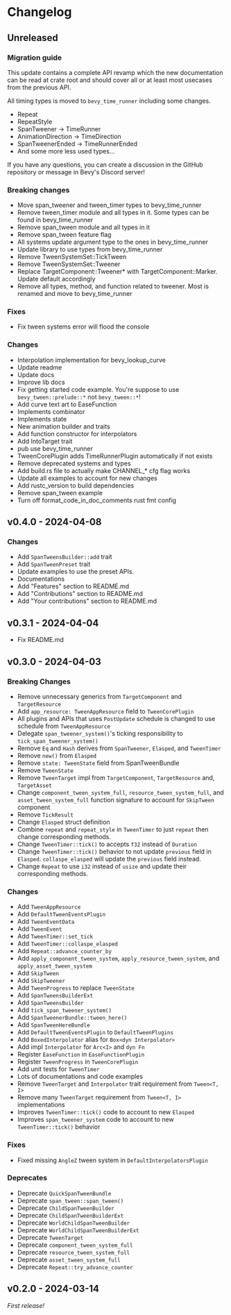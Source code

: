 # Changelog

## Unreleased

### Migration guide
This update contains a complete API revamp which the new 
documentation can be read at crate root and should cover all or at least most usecases from the previous API.

All timing types is moved to `bevy_time_runner` including some changes. 
- Repeat
- RepeatStyle
- SpanTweener -> TimeRunner
- AnimationDirection -> TimeDirection
- SpanTweenerEnded -> TimeRunnerEnded
- And some more less used types...

If you have any questions, you can create a discussion in the GitHub repository or message in Bevy's Discord server!

### Breaking changes
- Move span_tweener and tween_timer types to bevy_time_runner
- Remove tween_timer module and all types in it. Some types can be found in bevy_time_runner
- Remove span_tween module and all types in it
- Remove span_tween feature flag
- All systems update argument type to the ones in bevy_time_runner
- Update library to use types from bevy_time_runner
- Remove TweenSystemSet::TickTween 
- Remove TweenSystemSet::Tweener
- Replace TargetComponent::Tweener* with TargetComponent::Marker. Update default accordingly
- Remove all types, method, and function related to tweener. Most is renamed and move to bevy_time_runner

### Fixes
- Fix tween systems error will flood the console

### Changes
- Interpolation implementation for bevy_lookup_curve
- Update readme
- Update docs
- Improve lib docs
- Fix getting started code example. You're suppose to use `bevy_tween::prelude::*` not `bevy_tween::*`!
- Add curve text art to EaseFunction
- Implements combinator
- Implements state
- New animation builder and traits
- Add function constructor for interpolators
- Add IntoTarget trait
- pub use bevy_time_runner
- TweenCorePlugin adds TimeRunnerPlugin automatically if not exists
- Remove deprecated systems and types
- Add build.rs file to actually make CHANNEL_*  cfg flag works
- Update all examples to account for new changes
- Add rustc_version to build dependencies
- Remove span_tween example
- Turn off format_code_in_doc_comments rust fmt config

## v0.4.0 - 2024-04-08

### Changes
- Add `SpanTweensBuilder::add` trait
- Add `SpanTweenPreset` trait
- Update examples to use the preset APIs.
- Documentations
- Add "Features" section to README.md
- Add "Contributions" section to README.md
- Add "Your contributions" section to README.md

## v0.3.1 - 2024-04-04
- Fix README.md

## v0.3.0 - 2024-04-03

### Breaking Changes
- Remove unnecessary generics from `TargetComponent` and `TargetResource`
- Add `app_resource: TweenAppResource` field to `TweenCorePlugin`
- All plugins and APIs that uses `PostUpdate` schedule is changed to use schedule from
  `TweenAppResource`
- Delegate `span_tweener_system()`'s ticking responsibility to `tick_span_tweener_system()`
- Remove `Eq` and `Hash` derives from `SpanTweener`, `Elasped`, and `TweenTimer`
- Remove `new()` from `Elasped`
- Remove `state: TweenState` field from SpanTweenBundle 
- Remove `TweenState`
- Remove `TweenTarget` impl from `TargetComponent`, `TargetResource` and, `TargetAsset`
- Change `component_tween_system_full`, `resource_tween_system_full`, and `asset_tween_system_full`
  function signature to account for `SkipTween` component
- Remove `TickResult`
- Change `Elasped` struct definition
- Combine `repeat` and `repeat_style` in `TweenTimer` to just `repeat` then
  change corresponding methods.
- Change `TweenTimer::tick()` to accepts `f32` instead of `Duration`
- Change `TweenTimer::tick()` behavior to not update `previous` field in `Elasped`.
  `collaspe_elasped` will update the `previous` field instead.
- Change `Repeat` to use `i32` instead of `usize` and update their corresponding methods.

### Changes
- Add `TweenAppResource`
- Add `DefaultTweenEventsPlugin`
- Add `TweenEventData`
- Add `TweenEvent`
- Add `TweenTimer::set_tick`
- Add `TweenTimer::collaspe_elasped`
- Add `Repeat::advance_counter_by`
- Add `apply_component_tween_system`, `apply_resource_tween_system`,
  and `apply_asset_tween_system`
- Add `SkipTween`
- Add `SkipTweener`
- Add `TweenProgress` to replace `TweenState`
- Add `SpanTweensBuilderExt`
- Add `SpanTweensBuilder`
- Add `tick_span_tweener_system()`
- Add `SpanTweenerBundle::tween_here()`
- Add `SpanTweenHereBundle`
- Add `DefaultTweenEventsPlugin` to `DefaultTweenPlugins`
- Add `BoxedInterpolator` alias for `Box<dyn Interpolator>`
- Add impl `Interpolator` for `Arc<I>` and `dyn Fn`
- Register `EaseFunction` in `EaseFunctionPlugin`
- Register `TweenProgress` in `TweenCorePlugin`
- Add unit tests for `TweenTimer`
- Lots of documentations and code examples
- Remove `TweenTarget` and `Interpolator` trait requirement from `Tween<T, I>`
- Remove many `TweenTarget` requirement from `Tween<T, I>` implementations
- Improves `TweenTimer::tick()` code to account to new `Elasped`
- Improves `span_tweener_system` code to account to new `TweenTimer::tick()` behavior

### Fixes
- Fixed missing `AngleZ` tween system in `DefaultInterpolatorsPlugin`

### Deprecates
- Deprecate `QuickSpanTweenBundle` 
- Deprecate `span_tween::span_tween()` 
- Deprecate `ChildSpanTweenBuilder`
- Deprecate `ChildSpanTweenBuilderExt`
- Deprecate `WorldChildSpanTweenBuilder`
- Deprecate `WorldChildSpanTweenBuilderExt`
- Deprecate `TweenTarget`
- Deprecate `component_tween_system_full`
- Deprecate `resource_tween_system_full`
- Deprecate `asset_tween_system_full`
- Deprecate `Repeat::try_advance_counter`

## v0.2.0 - 2024-03-14

_First release!_
